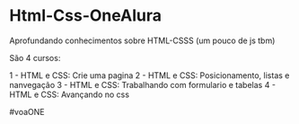 # Html-Css-OneAlura
Aprofundando conhecimentos sobre HTML-CSSS (um pouco de js tbm)

São 4 cursos:

1 - HTML e CSS: Crie uma pagina
2 - HTML e CSS: Posicionamento, listas e nanvegação
3 - HTML e CSS: Trabalhando com formulario e tabelas
4 - HTML e CSS: Avançando no css


#voaONE 
